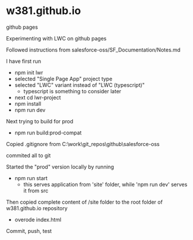 # w381.github.io
github pages


Experimenting with LWC on github pages

Followed instructions from salesforce-oss/SF_Documentation/Notes.md

I have first run
- npm init lwr
- selected "Single Page App" project type
- selected "LWC" variant instead of "LWC (typescript)"
  - typescript is something to consider later
- next cd lwr-project
- npm install
- npm run dev

Next trying to build for prod

- npm run build:prod-compat

Copied .gitignore from C:\work\git_repos\github\salesforce-oss

commited all to git

Started the "prod" version locally by running
- npm run start
  - this serves application from 'site' folder, while 'npm run dev' serves it from src

Then copied complete content of /site folder to the root folder of w381.github.io repository
- overode index.html

Commit, push, test 

